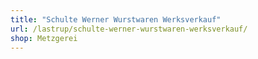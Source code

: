 ```yaml
---
title: "Schulte Werner Wurstwaren Werksverkauf"
url: /lastrup/schulte-werner-wurstwaren-werksverkauf/
shop: Metzgerei
---
```

